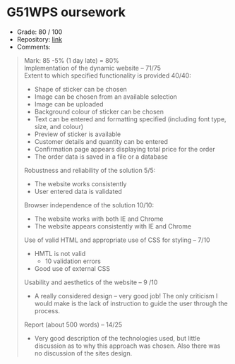 # G51WPS oursework
* Grade: 80 / 100
* Repository: [link](https://github.com/SpeedoDevo/sti-ck)
* Comments:
>Mark: 85 -5% (1 day late) = 80%  
>Implementation of the dynamic website –  71/75  
>Extent to which specified functionality is provided 40/40:  
>- Shape of sticker can be chosen
>- Image can be chosen from an available selection
>- Image can be uploaded
>- Background colour of sticker can be chosen
>- Text can be entered and formatting specified (including font type, size, and colour)
>- Preview of sticker is available
>- Customer details and quantity can be entered
>- Confirmation page appears displaying total price for the order
>- The order data is saved in a file or a database
>
> Robustness and reliability of the solution 5/5:
>- The website works consistently
>- User entered data is validated
>
> Browser independence of the solution 10/10:
>- The website works with both IE and Chrome
>- The website appears consistently with IE and Chrome
>
> Use of valid HTML and appropriate use of CSS for styling – 7/10
>- HMTL is not valid
>    * 10 validation errors
>- Good use of external CSS
>
> Usability and aesthetics of the website – 9 /10
>- A really considered design – very good job! The only criticism I would make is the lack of instruction to guide the user through the process.
>
>Report (about 500 words) – 14/25
>- Very good description of the technologies used, but little discussion as to why this approach was chosen. Also there was no discussion of the sites design.

